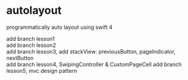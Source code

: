 # autolayout
programmatically auto layout using swift 4

add branch lesson1 <br />
add branch lesson2 <br />
add branch lesson3, add stackView: previousButton, pageIndicator, nextButton <br />
add branch lesson4, SwipingController & CustomPageCell
add branch lesson5, mvc design pattern
